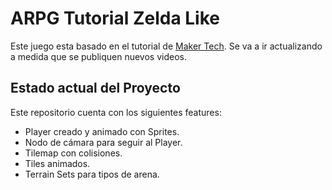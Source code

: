 # ARPG Tutorial Zelda Like
Este juego esta basado en el tutorial de [Maker Tech](https://www.youtube.com/watch?v=0mUoRdYe0s4&list=PLMQtM2GgbPEVuTgD4Ln17ombTg6EahSLr&index=1&pp=iAQB). Se va a ir actualizando a medida que se publiquen nuevos videos.

## Estado actual del Proyecto
Este repositorio cuenta con los siguientes features:
- Player creado y animado con Sprites.
- Nodo de cámara para seguir al Player.
- Tilemap con colisiones.
- Tiles animados.
- Terrain Sets para tipos de arena.